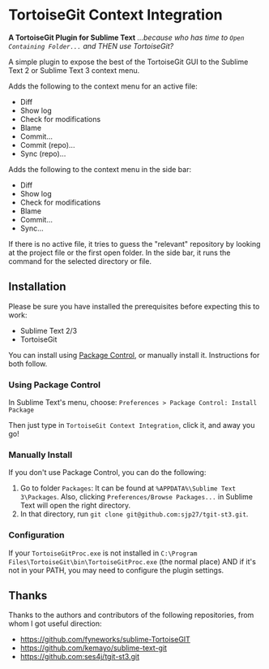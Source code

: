 TortoiseGit Context Integration
===============================

**A TortoiseGit Plugin for Sublime Text**
*...because who has time to `Open Containing Folder...`
and THEN use TortoiseGit?*

A simple plugin to expose the best of the TortoiseGit GUI to the
Sublime Text 2 or Sublime Text 3 context menu.

Adds the following to the context menu for an active file:

* Diff
* Show log
* Check for modifications
* Blame
* Commit...
* Commit (repo)...
* Sync (repo)...

Adds the following to the context menu in the side bar:

* Diff
* Show log
* Check for modifications
* Blame
* Commit...
* Sync...

If there is no active file, it tries to guess the "relevant" repository
by looking at the project file or the first open folder. In the side bar,
it runs the command for the selected directory or file.

## Installation

Please be sure you have installed the prerequisites before expecting this to work:

* Sublime Text 2/3
* TortoiseGit

You can install using [Package Control](https://packagecontrol.io/packages/TortoiseGit%20Context%20Integration),
or manually install it.  Instructions for both follow.

### Using Package Control

In Sublime Text's menu, choose: `Preferences > Package Control: Install Package`

Then just type in `TortoiseGit Context Integration`, click it, and away you go!

### Manually Install

If you don't use Package Control, you can do the following:

1. Go to folder `Packages`:
   It can be found at `%APPDATA%\Sublime Text 3\Packages`.  Also, clicking
   `Preferences/Browse Packages...` in Sublime Text will open the right directory.
2. In that directory, run `git clone git@github.com:sjp27/tgit-st3.git`.

### Configuration

If your `TortoiseGitProc.exe` is not installed in `C:\Program Files\TortoiseGit\bin\TortoiseGitProc.exe`
(the normal place) AND if it's not in your PATH, you may need to configure the plugin settings.

## Thanks

Thanks to the authors and contributors of the following repositories,
from whom I got useful direction:

* https://github.com/fyneworks/sublime-TortoiseGIT
* https://github.com/kemayo/sublime-text-git
* https://github.com:ses4j/tgit-st3.git

